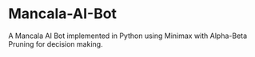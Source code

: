 # Mancala-AI-Bot
A Mancala AI Bot implemented in Python using Minimax with Alpha-Beta Pruning for decision making.
